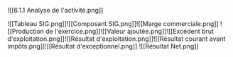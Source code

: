 ![[6.1.1 Analyse de l'activité.png]]

![[Tableau SIG.png]]![[Composant SIG.png]]![[Marge commerciale.png]]
![[Production de l'exercice.png]]![[Valeur ajoutée.png]]![[Excédent brut d'exploitation.png]]![[Résultat d'exploitation.png]]![[Résultat courant avant impôts.png]]![[Résultat d'exceptionnel.png]]
![[Résultat Net.png]]